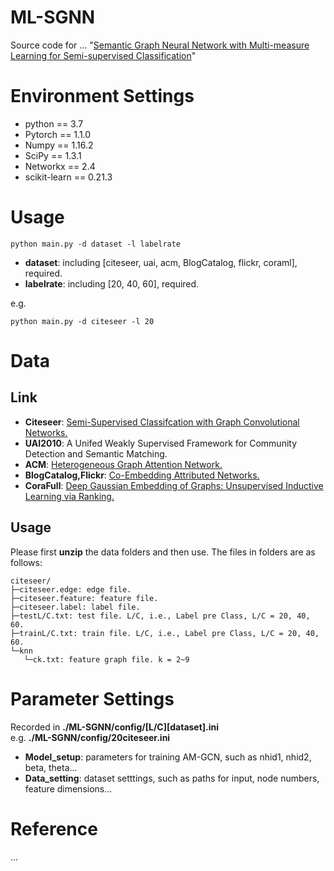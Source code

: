 # ML-SGNN
Source code for ... "[Semantic Graph Neural Network with Multi-measure Learning for
Semi-supervised Classification](...)"

# Environment Settings 
* python == 3.7   
* Pytorch == 1.1.0  
* Numpy == 1.16.2  
* SciPy == 1.3.1  
* Networkx == 2.4  
* scikit-learn == 0.21.3  

# Usage 
````
python main.py -d dataset -l labelrate
````
* **dataset**: including \[citeseer, uai, acm, BlogCatalog, flickr, coraml\], required.  
* **labelrate**: including \[20, 40, 60\], required.  

e.g.  
````
python main.py -d citeseer -l 20
````

# Data
## Link
* **Citeseer**: [Semi-Supervised Classifcation with Graph Convolutional Networks.](https://github.com/tkipf/gcn)  
* **UAI2010**: A Unifed Weakly Supervised Framework for Community Detection and Semantic Matching. 
* **ACM**: [Heterogeneous Graph Attention Network.](https://github.com/Jhy1993/HAN)  
* **BlogCatalog,Flickr**: [Co-Embedding Attributed Networks.](https://github.com/mengzaiqiao/CAN)  
* **CoraFull**: [Deep Gaussian Embedding of Graphs: Unsupervised Inductive Learning via Ranking.](https://github.com/abojchevski/graph2gauss/)  

## Usage
Please first **unzip** the data folders and then use. The files in folders are as follows:
````
citeseer/
├─citeseer.edge: edge file.  
├─citeseer.feature: feature file.  
├─citeseer.label: label file.  
├─testL/C.txt: test file. L/C, i.e., Label pre Class, L/C = 20, 40, 60.   
├─trainL/C.txt: train file. L/C, i.e., Label pre Class, L/C = 20, 40, 60.  
└─knn
   └─ck.txt: feature graph file. k = 2~9
````
# Parameter Settings

Recorded in   **./ML-SGNN/config/[L/C][dataset].ini**  
e.g.   **./ML-SGNN/config/20citeseer.ini**  

* **Model_setup**: parameters for training AM-GCN, such as nhid1, nhid2, beta, theta... 
* **Data_setting**: dataset setttings, such as paths for input, node numbers, feature dimensions...

# Reference
...
